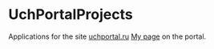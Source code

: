 # UchPortalProjects

Applications for the site [uchportal.ru](https://www.uchportal.ru/)
[My page](https://www.uchportal.ru/index/8-101997) on the portal.
